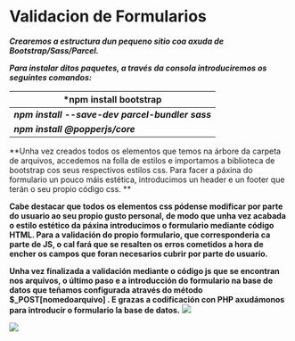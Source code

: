 # Validacion de Formularios

***Crearemos a estructura dun pequeno sitio coa axuda de Bootstrap/Sass/Parcel.*** 

***Para instalar ditos paquetes, a través da consola introduciremos os seguintes comandos:***

| ***npm install bootstrap**               |
| ---------------------------------------- |
| ***npm install --save-dev parcel-bundler sass*** |
| ***npm install @popperjs/core***         |

**Unha vez creados todos os elementos que temos na árbore da carpeta de arquivos, accedemos na folla de estilos e importamos a biblioteca de bootstrap cos seus respectivos estilos css. Para facer a páxina do formulario un pouco máis estética, introducimos un header e un footer que terán o seu propio código css. **

**Cabe destacar que todos os elementos css pódense modificar por parte do usuario ao seu propio gusto personal, de modo que unha vez acabada o estilo estético da páxina introducimos o formulario mediante código HTML. Para a validación do propio formulario, que corresponderia ca parte de JS, o cal fará que se resalten os erros cometidos a hora de encher os campos que foran necesarios cubrir por parte do usuario.**

**Unha vez finalizada a validación mediante o código js que se encontran nos arquivos, o último paso e a introducción do formulario na base de datos que teñamos configurada através do método $_POST[nomedoarquivo] . E grazas a codificación con PHP axudámonos para introducir o formulario la base de datos.**
<img src="https://user-images.githubusercontent.com/89069423/150776346-cbf1ddfe-a220-4220-b704-7ccc3c230936.png"/>

<img src="https://user-images.githubusercontent.com/89069423/150503053-5e0b281f-843d-4018-9db8-0050f43b2a12.png"/>
